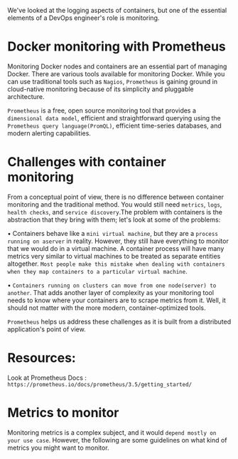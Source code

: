 We've looked at the logging aspects of containers, but one of the essential elements of a DevOps engineer's role is monitoring.

# Docker monitoring with Prometheus

Monitoring Docker nodes and containers are an essential part of managing Docker. There are various tools available for monitoring Docker. While you can use traditional tools such as `Nagios`, `Prometheus` is gaining ground in cloud-native monitoring because of its simplicity and pluggable architecture.

`Prometheus` is a free, open source monitoring tool that provides a `dimensional data model`, efficient and straightforward querying using the `Prometheus query language(PromQL)`, efficient time-series databases, and modern alerting capabilities.

# Challenges with container monitoring

From a conceptual point of view, there is no difference between container monitoring and the traditional method. You would still need `metrics`, `logs`, `health checks`, and `service discovery`.The problem with containers is the abstraction that they bring with them; let's look at some of the problems:

• Containers behave like a `mini virtual machine`, but they are a `process running on aserver` in reality. However, they still have everything to monitor that we would do in a virtual machine. A container process will have many metrics very similar to virtual machines to be treated as separate entities altogether. `Most people make this mistake when dealing with containers when they map containers to a particular virtual machine`.

• `Containers running on clusters can move from one node(server) to another`. That adds another layer of complexity as your monitoring tool needs to know where your containers are to scrape metrics from it. Well, it should not matter with the more modern, container-optimized tools.

`Prometheus` helps us address these challenges as it is built from a distributed application's point of view.

# Resources:
Look at Prometheus Docs : `https://prometheus.io/docs/prometheus/3.5/getting_started/` 
# Metrics to monitor
Monitoring metrics is a complex subject, and it would `depend mostly on your use case`. However, the following are some guidelines on what kind of metrics you might want to monitor.